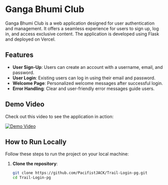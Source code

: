 # Ganga Bhumi Club

Ganga Bhumi Club is a web application designed for user authentication and management. It offers a seamless experience for users to sign up, log in, and access exclusive content. The application is developed using Flask and deployed on Vercel.

## Features
- **User Sign-Up**: Users can create an account with a username, email, and password.
- **User Login**: Existing users can log in using their email and password.
- **Welcome Page**: Personalized welcome messages after successful login.
- **Error Handling**: Clear and user-friendly error messages guide users.

## Demo Video
Check out this video to see the application in action:

[![Demo Video](https://img.youtube.com/vi/ZC-CwJ-i0ZU/0.jpg)](https://www.youtube.com/watch?v=ZC-CwJ-i0ZU)

## How to Run Locally
Follow these steps to run the project on your local machine:

1. **Clone the repository**:
   ```bash
   git clone https://github.com/PacifistJACK/Trail-Login-pg.git
   cd Trail-Login-pg
